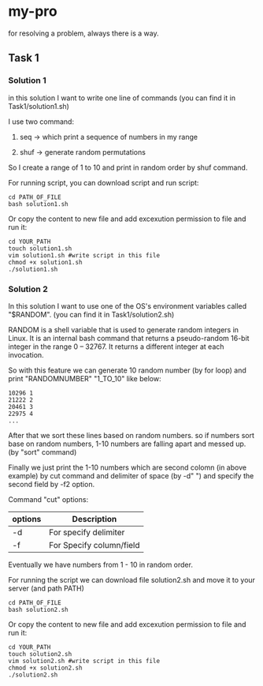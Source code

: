 # my-pro
for resolving a problem, always there is a way.

## Task 1

### Solution 1
in this solution I want to write one line of commands (you can find it in Task1/solution1.sh)

I use two command:

1. seq  -> which print a sequence of numbers in my range

2. shuf -> generate random permutations

So I create a range of 1 to 10 and print in random order by shuf command.

For running script, you can download script and run script:
```
cd PATH_OF_FILE
bash solution1.sh
```
Or copy the content to new file and add excexution permission to file and run it:
```
cd YOUR_PATH
touch solution1.sh
vim solution1.sh #write script in this file
chmod +x solution1.sh
./solution1.sh
```

### Solution 2
In this solution I want to use one of the OS's environment variables called "$RANDOM". (you can find it in Task1/solution2.sh)

RANDOM is a shell variable that is used to generate random integers in Linux. It is an internal bash command that returns a pseudo-random 16-bit integer in the range 0 – 32767. It returns a different integer at each invocation.

So with this feature we can generate 10 random number (by for loop) and print "RANDOMNUMBER" "1_TO_10" like below:
```
10296 1
21222 2
20461 3
22975 4
...
```
After that we sort these lines based on random numbers. so if numbers sort base on random numbers, 1-10 numbers are falling apart and messed up. (by "sort" command)

Finally we just print the 1-10 numbers which are second colomn (in above example) by cut command and delimiter of space (by -d" ") and specify the second field by -f2 option.

Command "cut" options:
     
options  | Description
------------- | -------------
-d  | For specify delimiter
-f  | For Specify column/field

Eventually we have numbers from 1 - 10 in random order.

For running the script we can download file solution2.sh and move it to your server (and path PATH)
```
cd PATH_OF_FILE
bash solution2.sh
```
Or copy the content to new file and add excexution permission to file and run it:
```
cd YOUR_PATH
touch solution2.sh
vim solution2.sh #write script in this file
chmod +x solution2.sh
./solution2.sh
```
